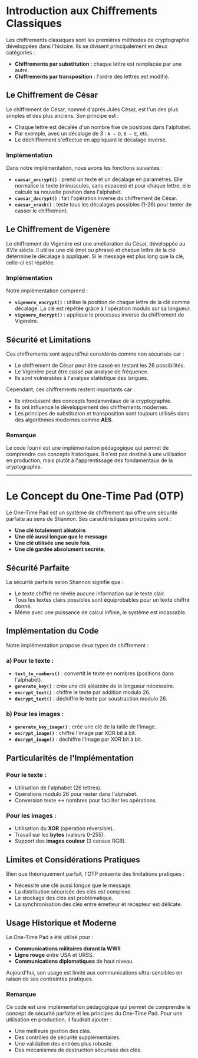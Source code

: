 # Introduction aux Chiffrements Classiques

Les chiffrements classiques sont les premières méthodes de cryptographie développées dans l'histoire. Ils se divisent principalement en deux catégories :

- **Chiffrements par substitution** : chaque lettre est remplacée par une autre.
- **Chiffrements par transposition** : l'ordre des lettres est modifié.

## Le Chiffrement de César

Le chiffrement de César, nommé d'après Jules César, est l'un des plus simples et des plus anciens. Son principe est :

- Chaque lettre est décalée d'un nombre fixe de positions dans l'alphabet.
- Par exemple, avec un décalage de 3 : `A → D`, `B → E`, etc.
- Le déchiffrement s'effectue en appliquant le décalage inverse.

### Implémentation

Dans notre implémentation, nous avons les fonctions suivantes :

- **`caesar_encrypt()`** : prend un texte et un décalage en paramètres. Elle normalise le texte (minuscules, sans espaces) et pour chaque lettre, elle calcule sa nouvelle position dans l'alphabet.
- **`caesar_decrypt()`** : fait l'opération inverse du chiffrement de César.
- **`caesar_crack()`** : teste tous les décalages possibles (1-26) pour tenter de casser le chiffrement.

## Le Chiffrement de Vigenère

Le chiffrement de Vigenère est une amélioration du César, développée au XVIe siècle. Il utilise une clé (mot ou phrase) et chaque lettre de la clé détermine le décalage à appliquer. Si le message est plus long que la clé, celle-ci est répétée.

### Implémentation

Notre implémentation comprend :

- **`vigenere_encrypt()`** : utilise la position de chaque lettre de la clé comme décalage. La clé est répétée grâce à l'opération modulo sur sa longueur.
- **`vigenere_decrypt()`** : applique le processus inverse du chiffrement de Vigenère.

## Sécurité et Limitations

Ces chiffrements sont aujourd'hui considérés comme non sécurisés car :

- Le chiffrement de César peut être cassé en testant les 26 possibilités.
- Le Vigenère peut être cassé par analyse de fréquence.
- Ils sont vulnérables à l'analyse statistique des langues.

Cependant, ces chiffrements restent importants car :

- Ils introduisent des concepts fondamentaux de la cryptographie.
- Ils ont influencé le développement des chiffrements modernes.
- Les principes de substitution et transposition sont toujours utilisés dans des algorithmes modernes comme **AES**.

### Remarque

Le code fourni est une implémentation pédagogique qui permet de comprendre ces concepts historiques. Il n'est pas destiné à une utilisation en production, mais plutôt à l'apprentissage des fondamentaux de la cryptographie.

---

# Le Concept du One-Time Pad (OTP)

Le One-Time Pad est un système de chiffrement qui offre une sécurité parfaite au sens de Shannon. Ses caractéristiques principales sont :

- **Une clé totalement aléatoire**.
- **Une clé aussi longue que le message**.
- **Une clé utilisée une seule fois**.
- **Une clé gardée absolument secrète**.

## Sécurité Parfaite

La sécurité parfaite selon Shannon signifie que :

- Le texte chiffré ne révèle aucune information sur le texte clair.
- Tous les textes clairs possibles sont équiprobables pour un texte chiffré donné.
- Même avec une puissance de calcul infinie, le système est incassable.

## Implémentation du Code

Notre implémentation propose deux types de chiffrement :

### a) Pour le texte :

- **`text_to_numbers()`** : convertit le texte en nombres (positions dans l'alphabet).
- **`generate_key()`** : crée une clé aléatoire de la longueur nécessaire.
- **`encrypt_text()`** : chiffre le texte par addition modulo 26.
- **`decrypt_text()`** : déchiffre le texte par soustraction modulo 26.

### b) Pour les images :

- **`generate_key_image()`** : crée une clé de la taille de l'image.
- **`encrypt_image()`** : chiffre l'image par XOR bit à bit.
- **`decrypt_image()`** : déchiffre l'image par XOR bit à bit.

## Particularités de l'Implémentation

### Pour le texte :

- Utilisation de l'alphabet (26 lettres).
- Opérations modulo 26 pour rester dans l'alphabet.
- Conversion texte ↔ nombres pour faciliter les opérations.

### Pour les images :

- Utilisation du **XOR** (opération réversible).
- Travail sur les **bytes** (valeurs 0-255).
- Support des **images couleur** (3 canaux RGB).

## Limites et Considérations Pratiques

Bien que théoriquement parfait, l'OTP présente des limitations pratiques :

- Nécessite une clé aussi longue que le message.
- La distribution sécurisée des clés est complexe.
- Le stockage des clés est problématique.
- La synchronisation des clés entre émetteur et récepteur est délicate.

## Usage Historique et Moderne

Le One-Time Pad a été utilisé pour :

- **Communications militaires durant la WWII**.
- **Ligne rouge** entre USA et URSS.
- **Communications diplomatiques** de haut niveau.

Aujourd'hui, son usage est limité aux communications ultra-sensibles en raison de ses contraintes pratiques.

### Remarque

Ce code est une implémentation pédagogique qui permet de comprendre le concept de sécurité parfaite et les principes du One-Time Pad. Pour une utilisation en production, il faudrait ajouter :

- Une meilleure gestion des clés.
- Des contrôles de sécurité supplémentaires.
- Une validation des entrées plus robuste.
- Des mécanismes de destruction sécurisée des clés.
